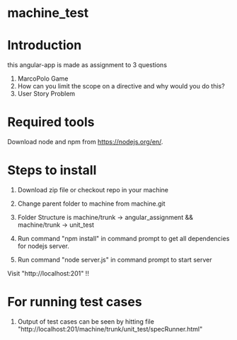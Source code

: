 # machine_test

# Introduction

this angular-app is made as assignment to 3 questions 
1. MarcoPolo Game
2. How can you limit the scope on a directive and why would you do this? 
3. User Story Problem

# Required tools

Download node and npm from https://nodejs.org/en/.

# Steps to install

1. Download zip file or checkout repo in your machine
2. Change parent folder to machine from machine.git
3. Folder Structure is 
                        machine/trunk -> angular_assignment
                                        &&
                        machine/trunk -> unit_test       

4. Run command "npm install" in command prompt to get all dependencies for nodejs server.
5. Run command "node server.js" in command prompt to start server

Visit "http://localhost:201" !!

# For running test cases
 
1. Output of test cases can be seen by hitting file "http://localhost:201/machine/trunk/unit_test/specRunner.html"